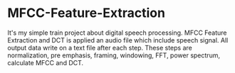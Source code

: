 # MFCC-Feature-Extraction
It's my simple train project about digital speech processing. MFCC Feature Extraction and DCT is applied an audio file which include speech signal. All output data write on a text file after each step. These steps are normalization, pre emphasis, framing, windowing, FFT, power spectrum, calculate MFCC and DCT.
